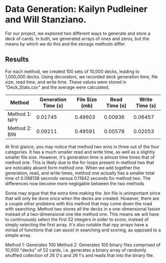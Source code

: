 # Data Generation: Kailyn Pudleiner and Will Stanziano. 

For our project, we explored two different ways to generate and store a deck of cards. In both, we generated arrays of ones and zeros, but the means by which we do this and the storage methods differ.

## Results

For each method, we created 100 sets of 10,000 decks, leading to 1,000,000 decks. Using decorators, we recorded deck generation time, file size, read time, and write time. These values were stored in "Deck_Stats.csv" and the average were calculated. 

|Method        |Generation Time (s) |File Size (mb) |Read Time (s) |Write Time (s) |
|--------------|--------------------|---------------|--------------|---------------|
|Method 1: NPY |0.01745             |0.49603        |0.00936       |0.06457        |
|Method 2: BIN |0.09211             |0.49591        |0.00578       |0.02053        |

At first glance, you may notice that method two wins in three out of the four categories. It has a much smaller read and write time, as well as a slightly smaller file size. However, it's generation time is almost time times that of method one. This is likely due to the for loops present in method two that are noticably absent form method one. When we add together the generation, read, and write times, method one actually has a smaller total time of 0.098138 seconds versus 0.11842 seconds for method two. The differences now become more negligable between the two methods

Some may argue that the extra time making the .bin file is unimportant since that will only be done once when the decks are created. However, there are a couple other problems with this method that may come down the road with searching. Method two stores all the decks in a one-dimensional fasion instead of a two-dimensional one like method one. This means we will have to continuously select the first 52 integers in order to score, instead of simply selecting the first array. It's also notable that npy arrays have a miriad of functions that can assist in searching and scoring, as opposed to a simple array.


Method 1: Generates 100 
Method 2: Generates 100 binary files comprised of 10,000 "decks" of 52 cards, i.e. generates a binary array of randomly shuffled collection of 26 0's and 26 1's and reads that into the binary file.
